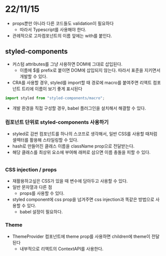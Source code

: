 # 22/11/15

- props뿐만 아니라 다른 코드들도 validation이 필요하다
	- 따라서 Typescript를 사용해야 한다.
- 관례적으로 고차컴포넌트의 이름 앞에는 with를 붙인다.

## styled-components

- 커스텀 attributes를 그냥 사용하면 DOM에 그대로 삽입된다.
	- 이름에 $를 prefix로 붙이면 DOM에 삽입되지 않는다. 따라서 표준을 지키면서 개발할 수 있다.
- CRA를 사용할 경우, styled를 import할 때 경로에 macro를 붙여주면 리액트 컴포넌트 트리에 이름이 보기 좋게 표시된다

```jsx
import styled from "styled-components/macro";
```

- 개발 환경을 직접 구성할 경우, babel 플러그인을 설치해서 해결할 수 있다.

### 컴포넌트 단위로 styled-components 사용하기

- styled로 감싼 컴포넌트를 하나의 스코프로 생각해서, 일반 CSS를 사용할 때처럼 셀렉터를 활용해 스타일링할 수 있다.
- hash로 만들어진 클래스 이름을 className prop으로 전달받는다.
- 해당 클래스를 최상위 요소에 부여해 래퍼로 삼으면 이름 충돌을 피할 수 있다.

```jsx

```

### CSS injection / props

- 재활용하고싶은 CSS가 있을 때 변수에 담아두고 사용할 수 있다.
- 일반 문자열과 다른 점
	- props를 사용할 수 있다.
- styled component에 css prop을 넘겨주면 css injection과 똑같은 방법으로 사용할 수 있다.
	- babel 설정이 필요하다.

### Theme

- ThemeProvider 컴포넌트에 theme prop를 사용하면 children에 theme이 전달된다
	- 내부적으로 리액트의 ContextAPI를 사용한다.